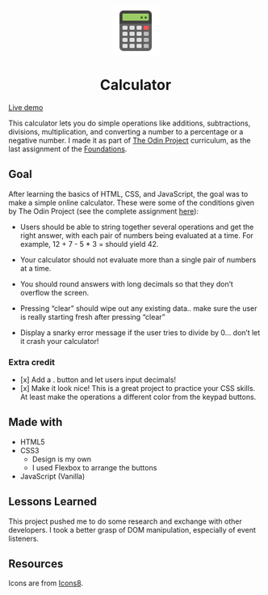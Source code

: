 <p align="center">
  <img src="./img/readmeIcon.png" alt="Calculator Icon">
</p>
<h1 align="center">Calculator</h1>
<a align="center" href="https://afkus3r.github.io/odin-calculator/">Live demo</a>

This calculator lets you do simple operations like additions, subtractions, divisions, multiplication, and converting a number to a percentage or a negative number. I made it as part of [The Odin Project](https://www.theodinproject.com/) curriculum, as the last assignment of the [Foundations](https://www.theodinproject.com/paths/foundations/courses/foundations).

## Goal
After learning the basics of HTML, CSS, and JavaScript, the goal was to make a simple online calculator. These were some of the conditions given by The Odin Project (see the complete assignment [here](https://www.theodinproject.com/lessons/foundations-calculator)):
- Users should be able to string together several operations and get the right answer, with each pair of numbers being evaluated at a time. For example, 12 + 7 - 5 * 3 = should yield 42.

- Your calculator should not evaluate more than a single pair of numbers at a time.
- You should round answers with long decimals so that they don’t overflow the screen.
- Pressing “clear” should wipe out any existing data.. make sure the user is really starting fresh after pressing “clear”
- Display a snarky error message if the user tries to divide by 0… don’t let it crash your calculator!

### Extra credit

- [x] Add a . button and let users input decimals!
- [x] Make it look nice! This is a great project to practice your CSS skills. At least make the operations a different color from the keypad buttons.

## Made with

- HTML5
- CSS3
    - Design is my own
    - I used Flexbox to arrange the buttons
- JavaScript (Vanilla)

## Lessons Learned

This project pushed me to do some research and exchange with other developers. I took a better grasp of DOM manipulation, especially of event listeners.

## Resources

Icons are from [Icons8](https://icones8.fr/).